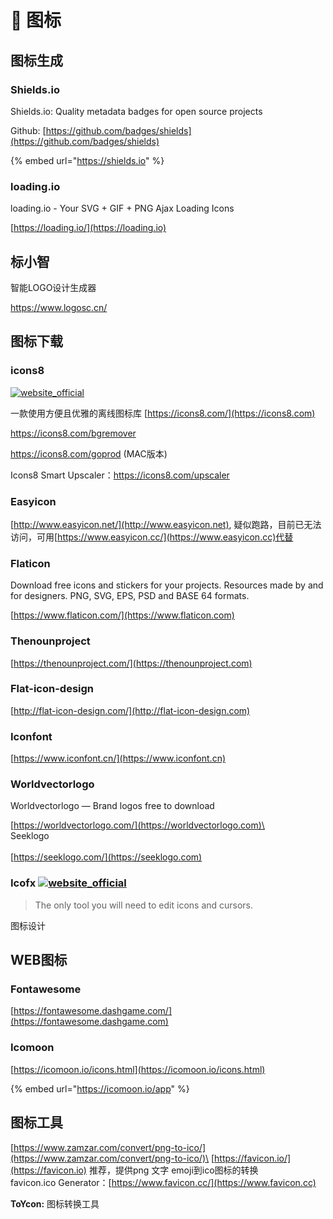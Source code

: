 # 🎊 图标

## 图标生成

### Shields.io

Shields.io: Quality metadata badges for open source projects

Github: [https://github.com/badges/shields](https://github.com/badges/shields)

{% embed url="https://shields.io" %}

### loading.io

loading.io - Your SVG + GIF + PNG Ajax Loading Icons

[https://loading.io/](https://loading.io)

## 标小智

智能LOGO设计生成器

https://www.logosc.cn/

## 图标下载

### icons8

 [![website_official](https://gitbook07.oss-cn-hangzhou.aliyuncs.com/website_official.svg)](https://icons8.com/app)

一款使用方便且优雅的离线图标库
[https://icons8.com/](https://icons8.com)

https://icons8.com/bgremover

https://icons8.com/goprod (MAC版本)

Icons8 Smart Upscaler：https://icons8.com/upscaler

### Easyicon

[http://www.easyicon.net/](http://www.easyicon.net), 疑似跑路，目前已无法访问，可用[https://www.easyicon.cc/](https://www.easyicon.cc)代替

### Flaticon

Download free icons and stickers for your projects. Resources made by and for designers. PNG, SVG, EPS, PSD and BASE 64 formats.

[https://www.flaticon.com/](https://www.flaticon.com)

### Thenounproject

[https://thenounproject.com/](https://thenounproject.com)

### Flat-icon-design

[http://flat-icon-design.com/](http://flat-icon-design.com)

### Iconfont

[https://www.iconfont.cn/](https://www.iconfont.cn)

### Worldvectorlogo

Worldvectorlogo — Brand logos free to download

[https://worldvectorlogo.com/](https://worldvectorlogo.com)\
\
Seeklogo\
\
[https://seeklogo.com/](https://seeklogo.com)

### Icofx [![website_official](https://gitbook07.oss-cn-hangzhou.aliyuncs.com/website_official.svg)](https://icofx.ro/)

> The only tool you will need to edit icons and cursors.

图标设计

## WEB图标

### Fontawesome

[https://fontawesome.dashgame.com/](https://fontawesome.dashgame.com)

### Icomoon

[https://icomoon.io/icons.html](https://icomoon.io/icons.html)

{% embed url="https://icomoon.io/app" %}

## 图标工具

[https://www.zamzar.com/convert/png-to-ico/](https://www.zamzar.com/convert/png-to-ico/)\
[https://favicon.io/](https://favicon.io) 推荐，提供png 文字 emoji到ico图标的转换\
favicon.ico Generator：[https://www.favicon.cc/](https://www.favicon.cc)

**ToYcon:**  图标转换工具